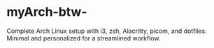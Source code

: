 # myArch-btw-
Complete Arch Linux setup with i3, zsh, Alacritty, picom, and dotfiles. Minimal and personalized for a streamlined workflow.
